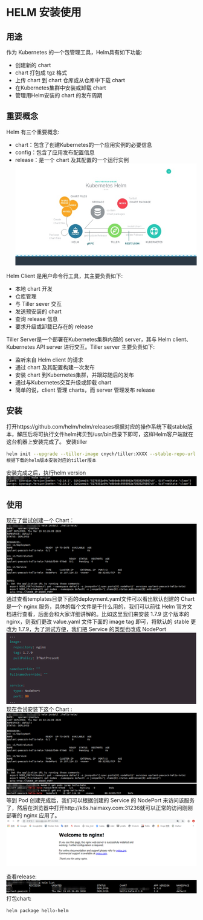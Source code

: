 # HELM 安装使用 #

## 用途 ##

作为 Kubernetes 的一个包管理工具，Helm具有如下功能: 
  - 创建新的 chart
  - chart 打包成 tgz 格式
  - 上传 chart 到 chart 仓库或从仓库中下载 chart
  - 在Kubernetes集群中安装或卸载 chart
  - 管理用Helm安装的 chart 的发布周期
  
## 重要概念 ##

Helm 有三个重要概念: 
  - chart：包含了创建Kubernetes的一个应用实例的必要信息
  - config：包含了应用发布配置信息
  - release：是一个 chart 及其配置的一个运行实例
 ![](https://github.com/wangyh2016/mytest/blob/master/images/helm-str.png?raw=true)

Helm Client 是用户命令行工具，其主要负责如下: 
  - 本地 chart 开发
  - 仓库管理
  - 与 Tiller sever 交互
  - 发送预安装的 chart
  - 查询 release 信息
  - 要求升级或卸载已存在的 release
 
Tiller Server是一个部署在Kubernetes集群内部的 server，其与 Helm client、Kubernetes API server 进行交互。Tiller server 主要负责如下: 

  - 监听来自 Helm client 的请求
  - 通过 chart 及其配置构建一次发布
  - 安装 chart 到Kubernetes集群，并跟踪随后的发布
  - 通过与Kubernetes交互升级或卸载 chart
  - 简单的说，client 管理 charts，而 server 管理发布 release


## 安装 ##
打开https://github.com/helm/helm/releases根据对应的操作系统下载stable版本，解压后将可执行文件helm拷贝到/usr/bin目录下即可，这样Helm客户端就在这台机器上安装完成了。
安装tiller
```bash
helm init --upgrade --tiller-image cnych/tiller:XXXX --stable-repo-url https://cnych.github.io/kube-charts-mirror/ 
根据下载的helm版本安装对应的tiller版本
 ```  
安装完成之后，执行helm version
![](https://github.com/wangyh2016/mytest/blob/master/images/helm-n.png?raw=true)

## 使用 ##

现在了尝试创建一个 Chart：
![](https://github.com/wangyh2016/mytest/blob/master/images/hello-install.png?raw=true)
通过查看templates目录下面的deployment.yaml文件可以看出默认创建的 Chart 是一个 nginx 服务，具体的每个文件是干什么用的，我们可以前往 Helm 官方文档进行查看，后面会和大家详细讲解的。比如这里我们来安装 1.7.9 这个版本的 nginx，则我们更改 value.yaml 文件下面的 image tag 即可，将默认的 stable 更改为 1.7.9，为了测试方便，我们把 Service 的类型也改成 NodePort
![](https://github.com/wangyh2016/mytest/blob/master/images/temp_modify.png?raw=true)
现在尝试安装下这个 Chart :
![](https://github.com/wangyh2016/mytest/blob/master/images/hello-install.png?raw=true)
![](https://github.com/wangyh2016/mytest/blob/master/images/svc-pods.png?raw=true)
等到 Pod 创建完成后，我们可以根据创建的 Service 的 NodePort 来访问该服务了，然后在浏览器中打开http://k8s.haimaxy.com:31236就可以正常的访问刚刚部署的 nginx 应用了。
![](https://github.com/wangyh2016/mytest/blob/master/images/result.png?raw=true)

查看release: 
![](https://github.com/wangyh2016/mytest/blob/master/images/release.png?raw=true)
打包chart: 
```bash
helm package hello-helm
```  



